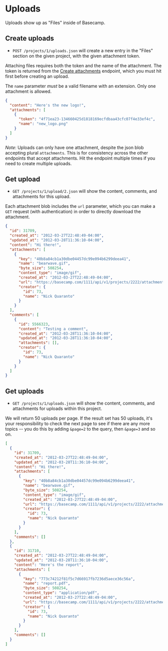 Uploads
=======

Uploads show up as "Files" inside of Basecamp.


Create uploads
--------------

* `POST /projects/1/uploads.json` will create a new entry in the "Files" section on the given project, with the given attachment token.

Attaching files requires both the token and the name of the attachment. The
token is returned from the [Create attachments](https://github.com/37signals/bcx-api/blob/master/sections/attachments.md)
endpoint, which you must hit first before creating an upload.

The `name` parameter *must* be a valid filename with an extension. Only one
attachment is allowed.

```json
{
  "content": "Here's the new logo!",
  "attachments": [
    {
      "token": "4f71ea23-134660425d1818169ecfdbaa43cfc07f4e33ef4c",
      "name": "new_logo.png"
    }
  ]
}
```

*Note*: Uploads can only have one attachment, despite the json blob accepting plural `attachments`. This is for consistency across the other endpoints that accept attachments. Hit the endpoint multiple times if you need to create multiple uploads.


Get upload
----------

* `GET /projects/1/upload/2.json` will show the content, comments, and attachments for this upload.

Each attachment blob includes the `url` parameter, which you can make a
`GET` request (with authentication) in order to directly download the attachment.

```json
{
  "id": 31709,
  "created_at": "2012-03-27T22:48:49-04:00",
  "updated_at": "2012-03-28T11:36:10-04:00",
  "content": "Hi there!",
  "attachments": [
    {
      "key": "40b8a84cb1a30dbe04457dc99e094b6299deea41",
      "name": "bearwave.gif",
      "byte_size": 508254,
      "content_type": "image/gif",
      "created_at": "2012-03-27T22:48:49-04:00",
      "url": "https://basecamp.com/1111/api/v1/projects/2222/attachments/3333/40b8a84cb1a30dbe04457dc99e094b6299deea41/original/bearwave.gif",
      "creator": {
        "id": 73,
        "name": "Nick Quaranto"
      }
    }
  ],
  "comments": [
    {
      "id": 5566323,
      "content": "Testing a comment",
      "created_at": "2012-03-28T11:36:10-04:00",
      "updated_at": "2012-03-28T11:36:10-04:00",
      "attachments": [],
      "creator": {
        "id": 73,
        "name": "Nick Quaranto"
      }
    }
  ]
}
```


Get uploads
-----------

* `GET /projects/1/uploads.json` will show the content, comments, and
attachments for uploads within this project.

We will return 50 uploads per page. If the
result set has 50 uploads, it's your responsibility to check the next page 
to see if there are any more topics -- you do this by adding `&page=2` to the 
query, then `&page=3` and so on.

```json
[
  {
    "id": 31709,
    "created_at": "2012-03-27T22:48:49-04:00",
    "updated_at": "2012-03-28T11:36:10-04:00",
    "content": "Hi there!",
    "attachments": [
      {
        "key": "40b8a84cb1a30dbe04457dc99e094b6299deea41",
        "name": "bearwave.gif",
        "byte_size": 508254,
        "content_type": "image/gif",
        "created_at": "2012-03-27T22:48:49-04:00",
        "url": "https://basecamp.com/1111/api/v1/projects/2222/attachments/3333/40b8a84cb1a30dbe04457dc99e094b6299deea41/original/bearwave.gif",
        "creator": {
          "id": 73,
          "name": "Nick Quaranto"
        }
      }
    ],
    "comments": []
  },
  {
    "id": 31710,
    "created_at": "2012-03-27T22:48:49-04:00",
    "updated_at": "2012-03-28T11:36:10-04:00",
    "content": "Here's the report",
    "attachments": [
      {
        "key": "773c74212f81f5c7d66917fb7236d5aece36c56a",
        "name": "report.pdf",
        "byte_size": 508254,
        "content_type": "application/pdf",
        "created_at": "2012-03-27T22:48:49-04:00",
        "url": "https://basecamp.com/1111/api/v1/projects/2222/attachments/4444/773c74212f81f5c7d66917fb7236d5aece36c56a/original/report.pdf",
        "creator": {
          "id": 73,
          "name": "Nick Quaranto"
        }
      }
    ],
    "comments": []
  }
]
```

